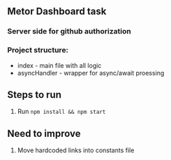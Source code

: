 ## Metor Dashboard task

### Server side for github authorization

### Project structure:
* index - main file with all logic
* asyncHandler - wrapper for async/await proessing

## Steps to run
1. Run `npm install && npm start`

## Need to improve
1. Move hardcoded links into constants file

